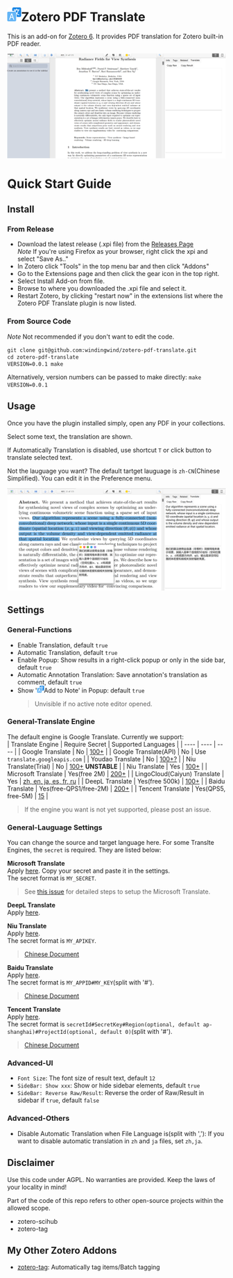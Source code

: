 # ![PDFTranslate](chrome/skin/default/zoteropdftranslate/favicon.png)Zotero PDF Translate

This is an add-on for [Zotero 6](https://www.zotero.org/). It provides PDF translation for Zotero built-in PDF reader.

![](imgs/translate.gif)

# Quick Start Guide

## Install

### From Release

- Download the latest release (.xpi file) from the [Releases Page](https://github.com/windingwind/zotero-pdf-translate/releases)  
  _Note_ If you're using Firefox as your browser, right click the xpi and select "Save As.."
- In Zotero click "Tools" in the top menu bar and then click "Addons"
- Go to the Extensions page and then click the gear icon in the top right.
- Select Install Add-on from file.
- Browse to where you downloaded the .xpi file and select it.
- Restart Zotero, by clicking "restart now" in the extensions list where the
  Zotero PDF Translate plugin is now listed.

### From Source Code

_Note_ Not recommended if you don't want to edit the code.

```shell
git clone git@github.com:windingwind/zotero-pdf-translate.git
cd zotero-pdf-translate
VERSION=0.0.1 make
```

Alternatively, version numbers can be passed to make directly: `make VERSION=0.0.1`

## Usage

Once you have the plugin installed simply, open any PDF in your collections.

Select some text, the translation are shown.

If Automatically Translation is disabled, use shortcut `T` or click button to translate selected text.

Not the lauguage you want? The default tartget lauguage is `zh-CN`(Chinese Simplified). You can edit it in the Preference menu.

![](imgs/en2zh.png)

## Settings

### General-Functions

- Enable Translation, default `true`
- Automatic Translation, default `true`
- Enable Popup: Show results in a right-click popup or only in the side bar, default `true`
- Automatic Annotation Translation: Save annotation's translation as comment, default `true`
- Show '![PDFTranslate](chrome/skin/default/zoteropdftranslate/favicon%400.5x.png)Add to Note' in Popup: default `true`  
  > Unvisible if no active note editor opened.  

### General-Translate Engine

The default engine is Google Translate. Currently we support:  
| Translate Engine | Require Secret | Supported Languages |
| ---- | ---- | ---- |
| Google Translate | No | [100+](https://translate.google.com/about/languages/) |
| Google Translate(API) | No | Use `translate.googleapis.com` |
| Youdao Translate | No | [100+?](https://ai.youdao.com/DOCSIRMA/html/%E8%87%AA%E7%84%B6%E8%AF%AD%E8%A8%80%E7%BF%BB%E8%AF%91/API%E6%96%87%E6%A1%A3/%E6%96%87%E6%9C%AC%E7%BF%BB%E8%AF%91%E6%9C%8D%E5%8A%A1/%E6%96%87%E6%9C%AC%E7%BF%BB%E8%AF%91%E6%9C%8D%E5%8A%A1-API%E6%96%87%E6%A1%A3.html) |
| Niu Translate(Trial) | No | [100+](https://niutrans.com/documents/contents/trans_text#accessMode) **UNSTABLE** |
| Niu Translate | Yes | [100+](https://niutrans.com/documents/contents/trans_text#accessMode) |
| Microsoft Translate | Yes(free 2M) | [200+](https://docs.microsoft.com/en-us/azure/cognitive-services/translator/language-support) |
| LingoCloud(Caiyun) Translate | Yes | [zh, en, ja, es, fr, ru](https://open.caiyunapp.com/LingoCloud_API_in_5_minutes) |
| DeepL Translate | Yes(free 500k) | [100+](https://www.deepl.com/pro?cta=header-prices/#developer) |
| Baidu Translate | Yes(free-QPS1/free-2M) | [200+](https://fanyi-api.baidu.com/product/113) |
| Tencent Translate | Yes(QPS5, free-5M) | [15](https://cloud.tencent.com/document/product/551/7372) |

> If the engine you want is not yet supported, please post an issue.

### General-Lauguage Settings

You can change the source and target language here. For some Translte Engines, the `secret` is required. They are listed below:

**Microsoft Translate**  
Apply [here](https://docs.microsoft.com/en-us/azure/cognitive-services/translator/quickstart-translator?tabs=csharp). Copy your secret and paste it in the settings.  
The secret format is `MY_SECRET`. 
> See [this issue](https://github.com/windingwind/zotero-pdf-translate/issues/3#issuecomment-1064688597) for detailed steps to setup the Microsoft Translate.

**DeepL Translate**  
Apply [here](https://www.deepl.com/pro?cta=header-prices/#developer).

**Niu Translate**  
Apply [here](https://niutrans.com/NiuTransAuthCenter/login).  
The secret format is `MY_APIKEY`.  
> [Chinese Document](https://doc.tern.1c7.me/zh/folder/setting/#%E5%B0%8F%E7%89%9B)   

**Baidu Translate**  
Apply [here](https://fanyi-api.baidu.com/product/113).  
The secret format is `MY_APPID#MY_KEY`(split with '#').  
> [Chinese Document](https://doc.tern.1c7.me/zh/folder/setting/#%E8%85%BE%E8%AE%AF%E4%BA%91)   

**Tencent Translate**  
Apply [here](https://cloud.tencent.com/product/tmt).  
The secret format is `secretId#SecretKey#Region(optional, default ap-shanghai)#ProjectId(optional, default 0)`(split with '#').  
> [Chinese Document](https://doc.tern.1c7.me/zh/folder/setting/#%E8%85%BE%E8%AE%AF%E4%BA%91)  

### Advanced-UI

- `Font Size`: The font size of result text, default `12`
- `SideBar: Show xxx`: Show or hide sidebar elements, default `true` 
- `SideBar: Reverse Raw/Result`: Reverse the order of Raw/Result in sidebar if `true`, default `false`

### Advanced-Others
- Disable Automatic Translation when File Language is(split with ','): If you want to disable automatic translation in `zh` and `ja` files, set `zh,ja`.

## Disclaimer

Use this code under AGPL. No warranties are provided. Keep the laws of your locality in mind!

Part of the code of this repo refers to other open-source projects within the allowed scope.

- zotero-scihub
- zotero-tag

## My Other Zotero Addons

- [zotero-tag](https://github.com/windingwind/zotero-tag): Automatically tag items/Batch tagging
